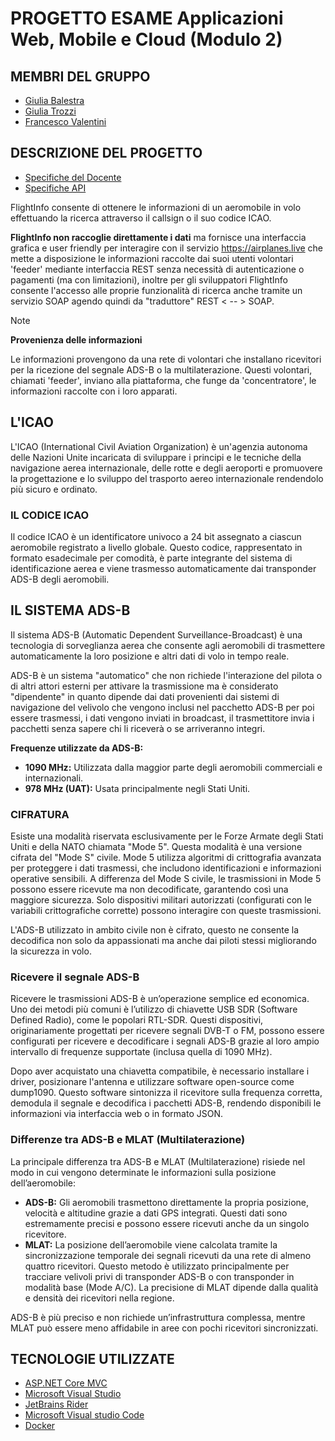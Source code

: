# PROGETTO ESAME Applicazioni Web, Mobile e Cloud (Modulo 2)
## MEMBRI DEL GRUPPO
- [Giulia Balestra](https://github.com/Giulieen)
- [Giulia Trozzi](https://github.com/GiuliaTrz)
- [Francesco Valentini](https://github.com/FrancescoValentini)
## DESCRIZIONE DEL PROGETTO
- [Specifiche del Docente](Documentazione/SpecificheDocente.md)
- [Specifiche API](Documentazione/DocumentazioneAPI.md)

FlightInfo consente di ottenere le informazioni di un aeromobile in volo effettuando la ricerca attraverso il callsign o il suo codice ICAO.

**FlightInfo non raccoglie direttamente i dati** ma fornisce una interfaccia grafica e user friendly per interagire con il servizio https://airplanes.live che mette a disposizione le informazioni raccolte dai suoi utenti volontari 'feeder' mediante interfaccia REST senza necessità di autenticazione o pagamenti (ma con limitazioni), inoltre per gli sviluppatori FlightInfo consente l'accesso alle proprie funzionalità di ricerca anche tramite un servizio SOAP agendo quindi da "traduttore" REST < -- > SOAP.

> [!NOTE]
> **Provenienza delle informazioni**
> 
> Le informazioni provengono da una rete di volontari che installano ricevitori per la ricezione del segnale ADS-B o la multilaterazione. Questi volontari, chiamati 'feeder', inviano alla piattaforma, che funge da 'concentratore', le informazioni raccolte con i loro apparati.

## L'ICAO
L'ICAO (International Civil Aviation Organization) è un'agenzia autonoma delle Nazioni Unite incaricata di sviluppare i principi e le tecniche della navigazione aerea internazionale, delle rotte e degli aeroporti e promuovere la progettazione e lo sviluppo del trasporto aereo internazionale rendendolo più sicuro e ordinato.

### IL CODICE ICAO
Il codice ICAO è un identificatore univoco a 24 bit assegnato a ciascun aeromobile registrato a livello globale. Questo codice, rappresentato in formato esadecimale per comodità, è parte integrante del sistema di identificazione aerea e viene trasmesso automaticamente dai transponder ADS-B degli aeromobili.

## IL SISTEMA ADS-B
Il sistema ADS-B (Automatic Dependent Surveillance-Broadcast) è una tecnologia di sorveglianza aerea che consente agli aeromobili di trasmettere automaticamente la loro posizione e altri dati di volo in tempo reale.

ADS-B è un sistema "automatico" che non richiede l'interazione del pilota o di altri attori esterni per attivare la trasmissione ma è considerato "dipendente" in quanto dipende dai dati provenienti dai sistemi di navigazione del velivolo che vengono inclusi nel pacchetto ADS-B per poi essere trasmessi, i dati vengono inviati in broadcast, il trasmettitore invia i pacchetti senza sapere chi li riceverà o se arriveranno integri.

**Frequenze utilizzate da ADS-B:** 
- **1090 MHz:** Utilizzata dalla maggior parte degli aeromobili commerciali e internazionali.
- **978 MHz (UAT):** Usata principalmente negli Stati Uniti.

### CIFRATURA
Esiste una modalità riservata esclusivamente per le Forze Armate degli Stati Uniti e della NATO chiamata "Mode 5". Questa modalità è una versione cifrata del "Mode S" civile. Mode 5 utilizza algoritmi di crittografia avanzata per proteggere i dati trasmessi, che includono identificazioni e informazioni operative sensibili. A differenza del Mode S civile, le trasmissioni in Mode 5 possono essere ricevute ma non decodificate, garantendo così una maggiore sicurezza. Solo dispositivi militari autorizzati (configurati con le variabili crittografiche corrette) possono interagire con queste trasmissioni.

L'ADS-B utilizzato in ambito civile non è cifrato, questo ne consente la decodifica non solo da appassionati ma anche dai piloti stessi migliorando la sicurezza in volo.

### Ricevere il segnale ADS-B
Ricevere le trasmissioni ADS-B è un’operazione semplice ed economica. Uno dei metodi più comuni è l’utilizzo di chiavette USB SDR (Software Defined Radio), come le popolari RTL-SDR. Questi dispositivi, originariamente progettati per ricevere segnali DVB-T o FM, possono essere configurati per ricevere e decodificare i segnali ADS-B grazie al loro ampio intervallo di frequenze supportate (inclusa quella di 1090 MHz).

Dopo aver acquistato una chiavetta compatibile, è necessario installare i driver, posizionare l'antenna e utilizzare software open-source come dump1090. Questo software sintonizza il ricevitore sulla frequenza corretta, demodula il segnale e decodifica i pacchetti ADS-B, rendendo disponibili le informazioni via interfaccia web o in formato JSON.

### Differenze tra ADS-B e MLAT (Multilaterazione)
La principale differenza tra ADS-B e MLAT (Multilaterazione) risiede nel modo in cui vengono determinate le informazioni sulla posizione dell’aeromobile:

- **ADS-B:** Gli aeromobili trasmettono direttamente la propria posizione, velocità e altitudine grazie a dati GPS integrati. Questi dati sono estremamente precisi e possono essere ricevuti anche da un singolo ricevitore.
- **MLAT:** La posizione dell’aeromobile viene calcolata tramite la sincronizzazione temporale dei segnali ricevuti da una rete di almeno quattro ricevitori. Questo metodo è utilizzato principalmente per tracciare velivoli privi di transponder ADS-B o con transponder in modalità base (Mode A/C). La precisione di MLAT dipende dalla qualità e densità dei ricevitori nella regione.

ADS-B è più preciso e non richiede un’infrastruttura complessa, mentre MLAT può essere meno affidabile in aree con pochi ricevitori sincronizzati.
## TECNOLOGIE UTILIZZATE
- [ASP.NET Core MVC](https://dotnet.microsoft.com/it-it/apps/aspnet)
- [Microsoft Visual Studio](https://visualstudio.microsoft.com/it/)
- [JetBrains Rider](https://www.jetbrains.com/rider/)
- [Microsoft Visual studio Code](https://code.visualstudio.com/)
- [Docker](https://www.docker.com/)